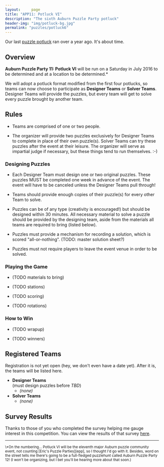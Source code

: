 ```yaml
---
layout:     page
title: "APP11: Potluck VI"
description: "The sixth Auburn Puzzle Party potluck"
header-img: "img/potluck-bg.jpg"
permalink: "puzzles/potluck6"
---
```


Our last [puzzle potluck][0]
ran over a year ago. It's about time.

[0]: http://auburnpuzzleparty.wikia.com/wiki/Puzzle_Potluck_5:_Iron_Puzzlers

## Overview

**Auburn Puzzle Party 11: Potluck VI** will be run on a Saturday in
July 2016 to be determined and at a location to be determined.\*

We will adopt a potluck format modified from the first four potlucks,
so teams can now choose to
participate as **Designer Teams** or **Solver Teams**. Designer Teams will
provide the puzzles, but every team will get to solve every puzzle brought
by another team.

## Rules

* Teams are comprised of one or two people.

* The organizer will provide two puzzles exclusively for Designer Teams to
  complete in place of their own puzzle(s). Solver Teams can try these puzzles
  after the event at their leisure. The organizer will serve as impartial judge
  if necessary, but these things tend to run themselves. :-)

### Designing Puzzles

* Each Designer Team must design one or two original puzzles. These puzzles
MUST be completed one week in advance of the event. The event will have to be
canceled unless the Designer Teams pull through!

* Teams should provide enough copies of their puzzle(s) for every other
Team to solve.

* Puzzles can be of any type (creativity is encouraged!)
but should be designed within 30 minutes. All necessary material to solve a
puzzle should be provided by the designing team, aside from the
materials all teams are required to bring (listed below).

* Puzzles must provide a mechanism for recording a solution, which is
scored "all-or-nothing". (TODO: master solution sheet?)

* Puzzles must not require players to leave the event venue in order to be
solved.

### Playing the Game

* (TODO materials to bring)

* (TODO stations)<!-- The Potluck consists of one station per puzzle (Station 1, Station 2, etc.), plus a Timekeeper Station, and one 30 minute Round per team. Teams begin at the Station number equal to their team number plus one, looping back to the Timekeeper Station. (Team 1 starts at Station 2, Team 2 starts at Station 3, and the highest-numbered Team starts at the Timekeeper Station.) Each Team leaves a copy of their puzzle at the Station matching their own number. During each Round, each Team solves the puzzle at their Station before the 30 minutes elapses. The Team at the Timekeeper Station is responsible for timing the 30 minutes for the Round and giving warnings at 20, 10, and 5 minutes. -->

* (TODO scoring) <!-- There will be a few minutes between Rounds for each Team to evaluate and reset the puzzle at their Station. Results should be recorded on the Team Scoresheet. -->

* (TODO rotations) <!-- Each consecutive Round, Teams progress to the next numbered Station, looping from the final Station to the Timekeeper Station. -->

### How to Win

* (TODO wrapup) <!-- After all of the Rounds are completed, Teams will gather to explain their puzzles and solutions in order. After these explanations, teams will fill out and turn in their Puzzle Ranking Sheets. Points will be scaled linearly so that each team awards the same number of points total to their opponents. -->

* (TODO winners) <!-- Finally, each Team will turn in their Team Scoresheet and Puzzle Ranking Sheet to the organizer, who will tabulate the scores and announce the winners. -->

## Registered Teams

Registration is not yet open (hey, we don't even have a date yet). After
it is, the teams will be listed here.

* **Designer Teams**  
  (must design puzzles before *TBD*)
    * *(none)*
* **Solver Teams**
    * *(none)*

## Survey Results

Thanks to those of you who completed the survey helping me gauge interest
in this competition. You can view the results of that survey [here][1].

[1]: https://docs.google.com/forms/d/1mcnlmruUOP97kYPpgAwhHC9130mjBN56hyBHVNcwTJA/viewanalytics

---

<small>
\*On the numbering...
Potluck VI will be the eleventh major Auburn puzzle community event,
not counting [Eric's Puzzle Parties][epp], so I thought I'd go with it.
Besides, word on the street tells me
there's going to be a full-fledged puzzlehunt called Auburn Puzzle
Party 12!
(I won't be organizing, but I bet you'll be hearing more about that soon.)
</small>

[epp]: http://www.ericharshbarger.org/epp/
